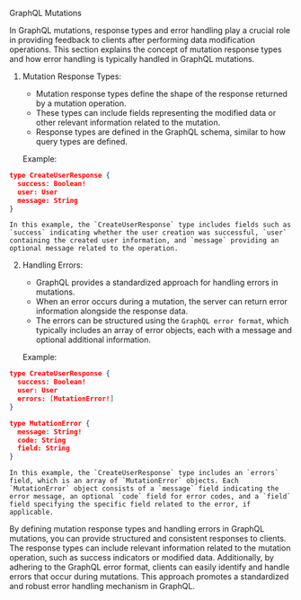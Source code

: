GraphQL Mutations

In GraphQL mutations, response types and error handling play a crucial role in providing feedback to clients after performing data modification operations. This section explains the concept of mutation response types and how error handling is typically handled in GraphQL mutations.

1. Mutation Response Types:
    
    - Mutation response types define the shape of the response returned by a mutation operation.
    - These types can include fields representing the modified data or other relevant information related to the mutation.
    - Response types are defined in the GraphQL schema, similar to how query types are defined.
    
    Example:
    
``` json
type CreateUserResponse {
  success: Boolean!
  user: User
  message: String
}
```
    
    In this example, the `CreateUserResponse` type includes fields such as `success` indicating whether the user creation was successful, `user` containing the created user information, and `message` providing an optional message related to the operation.
    
2. Handling Errors:
    
    - GraphQL provides a standardized approach for handling errors in mutations.
    - When an error occurs during a mutation, the server can return error information alongside the response data.
    - The errors can be structured using the `GraphQL error format`, which typically includes an array of error objects, each with a message and optional additional information.
    
    Example:
    
``` json
type CreateUserResponse {
  success: Boolean!
  user: User
  errors: [MutationError!]
}

type MutationError {
  message: String!
  code: String
  field: String
}
```
    
    In this example, the `CreateUserResponse` type includes an `errors` field, which is an array of `MutationError` objects. Each `MutationError` object consists of a `message` field indicating the error message, an optional `code` field for error codes, and a `field` field specifying the specific field related to the error, if applicable.
    

By defining mutation response types and handling errors in GraphQL mutations, you can provide structured and consistent responses to clients. The response types can include relevant information related to the mutation operation, such as success indicators or modified data. Additionally, by adhering to the GraphQL error format, clients can easily identify and handle errors that occur during mutations. This approach promotes a standardized and robust error handling mechanism in GraphQL.
